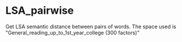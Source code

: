 # LSA_pairwise
Get LSA semantic distance between pairs of words.
The space used is "General_reading_up_to_1st_year_college (300 factors)"
